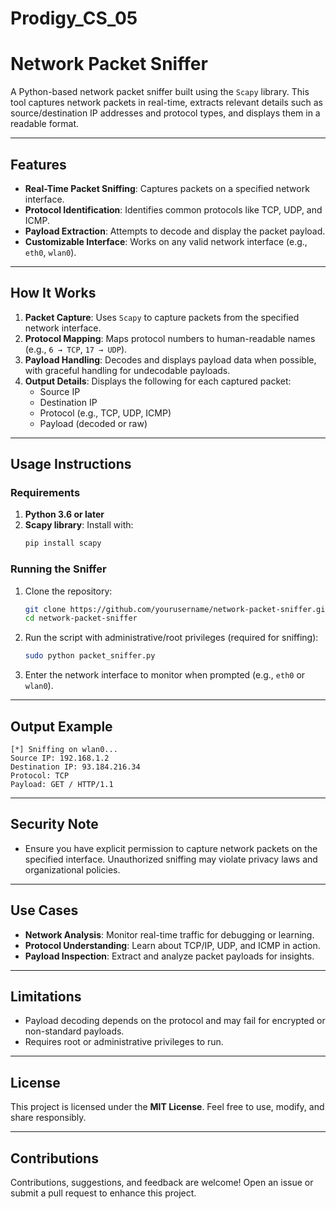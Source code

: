 # Prodigy_CS_05
# **Network Packet Sniffer**

A Python-based network packet sniffer built using the `Scapy` library. This tool captures network packets in real-time, extracts relevant details such as source/destination IP addresses and protocol types, and displays them in a readable format.  

---

## **Features**
- **Real-Time Packet Sniffing**: Captures packets on a specified network interface.  
- **Protocol Identification**: Identifies common protocols like TCP, UDP, and ICMP.  
- **Payload Extraction**: Attempts to decode and display the packet payload.  
- **Customizable Interface**: Works on any valid network interface (e.g., `eth0`, `wlan0`).  

---

## **How It Works**
1. **Packet Capture**: Uses `Scapy` to capture packets from the specified network interface.  
2. **Protocol Mapping**: Maps protocol numbers to human-readable names (e.g., `6 → TCP`, `17 → UDP`).  
3. **Payload Handling**: Decodes and displays payload data when possible, with graceful handling for undecodable payloads.  
4. **Output Details**: Displays the following for each captured packet:  
   - Source IP  
   - Destination IP  
   - Protocol (e.g., TCP, UDP, ICMP)  
   - Payload (decoded or raw)  

---

## **Usage Instructions**
### **Requirements**
1. **Python 3.6 or later**  
2. **Scapy library**: Install with:  
   ```bash
   pip install scapy
   ```

### **Running the Sniffer**
1. Clone the repository:  
   ```bash
   git clone https://github.com/yourusername/network-packet-sniffer.git
   cd network-packet-sniffer
   ```
2. Run the script with administrative/root privileges (required for sniffing):  
   ```bash
   sudo python packet_sniffer.py
   ```
3. Enter the network interface to monitor when prompted (e.g., `eth0` or `wlan0`).  

---

## **Output Example**
```plaintext
[*] Sniffing on wlan0...
Source IP: 192.168.1.2  
Destination IP: 93.184.216.34  
Protocol: TCP  
Payload: GET / HTTP/1.1  
```

---

## **Security Note**
- Ensure you have explicit permission to capture network packets on the specified interface. Unauthorized sniffing may violate privacy laws and organizational policies.  

---

## **Use Cases**
- **Network Analysis**: Monitor real-time traffic for debugging or learning.  
- **Protocol Understanding**: Learn about TCP/IP, UDP, and ICMP in action.  
- **Payload Inspection**: Extract and analyze packet payloads for insights.  

---

## **Limitations**
- Payload decoding depends on the protocol and may fail for encrypted or non-standard payloads.  
- Requires root or administrative privileges to run.  

---

## **License**
This project is licensed under the **MIT License**. Feel free to use, modify, and share responsibly.  

---

## **Contributions**
Contributions, suggestions, and feedback are welcome! Open an issue or submit a pull request to enhance this project.  
